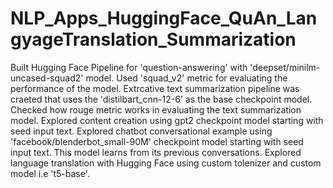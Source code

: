 # NLP_Apps_HuggingFace_QuAn_LangyageTranslation_Summarization
Built Hugging Face Pipeline for 'question-answering' with 'deepset/minilm-uncased-squad2' model. Used 'squad_v2' metric for evaluating the performance of the model.
Extrcative text summarization pipeline was craeted that uses the 'distilbart_cnn-12-6' as the base checkpoint model. Checked how rouge metric works in evaluating the text summarization model.
Explored content creation using gpt2 checkpoint model starting with seed input text.
Explored chatbot conversational example using 'facebook/blenderbot_small-90M' checkpoint model starting with seed input text. This model learns from its previous conversations.
Explored language translation with Hugging Face using custom tolenizer and custom model i.e 't5-base'.
